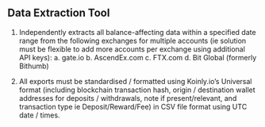 ## Data Extraction Tool

1. Independently extracts all balance-affecting data within a specified date range from the
following exchanges for multiple accounts (ie solution must be flexible to add more accounts
per exchange using additional API keys):
a. gate.io
b. AscendEx.com
c. FTX.com
d. Bit Global (formerly Bithumb)

2. All exports must be standardised / formatted using Koinly.io’s Universal format (including
blockchain transaction hash, origin / destination wallet addresses for deposits / withdrawals,
note if present/relevant, and transaction type ie Deposit/Reward/Fee) in CSV file format using
UTC date / times.